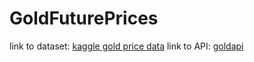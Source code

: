 # GoldFuturePrices

link to dataset: [kaggle gold price data](https://www.kaggle.com/datasets/gvyshnya/gold-future-prices/data)
link to API: [goldapi](https://www.goldapi.io/)
